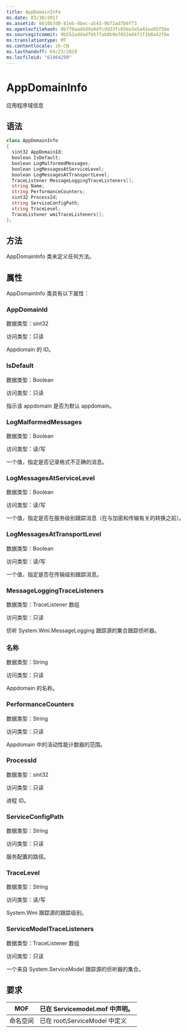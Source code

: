 ```yaml
---
title: AppDomainInfo
ms.date: 03/30/2017
ms.assetid: 6610b7d8-81eb-4bec-a543-9b72ad7b6f73
ms.openlocfilehash: 0b7f8aadbd9a9dfcdd33fc65be3a5a41ea95f5be
ms.sourcegitcommit: 9b552addadfb57fab0b9e7852ed4f1f1b8a42f8e
ms.translationtype: MT
ms.contentlocale: zh-CN
ms.lasthandoff: 04/23/2019
ms.locfileid: "61964250"
---
```

# <a name="appdomaininfo"></a>AppDomainInfo
应用程序域信息  
  
## <a name="syntax"></a>语法  
  
```csharp
class AppDomainInfo  
{  
  sint32 AppDomainId;  
  boolean IsDefault;  
  boolean LogMalformedMessages;  
  boolean LogMessagesAtServiceLevel;  
  boolean LogMessagesAtTransportLevel;  
  TraceListener MessageLoggingTraceListeners[];  
  string Name;  
  string PerformanceCounters;  
  sint32 ProcessId;  
  string ServiceConfigPath;  
  string TraceLevel;  
  TraceListener wmiTraceListeners[];  
};  
```  
  
## <a name="methods"></a>方法  
 AppDomainInfo 类未定义任何方法。  
  
## <a name="properties"></a>属性  
 AppDomainInfo 类具有以下属性：  
  
### <a name="appdomainid"></a>AppDomainId  
 数据类型：sint32  
  
 访问类型：只读  
  
 Appdomain 的 ID。  
  
### <a name="isdefault"></a>IsDefault  
 数据类型：Boolean  
  
 访问类型：只读  
  
 指示该 appdomain 是否为默认 appdomain。  
  
### <a name="logmalformedmessages"></a>LogMalformedMessages  
 数据类型：Boolean  
  
 访问类型：读/写  
  
 一个值，指定是否记录格式不正确的消息。  
  
### <a name="logmessagesatservicelevel"></a>LogMessagesAtServiceLevel  
 数据类型：Boolean  
  
 访问类型：读/写  
  
 一个值，指定是否在服务级别跟踪消息（在与加密和传输有关的转换之前）。  
  
### <a name="logmessagesattransportlevel"></a>LogMessagesAtTransportLevel  
 数据类型：Boolean  
  
 访问类型：读/写  
  
 一个值，指定是否在传输级别跟踪消息。  
  
### <a name="messageloggingtracelisteners"></a>MessageLoggingTraceListeners  
 数据类型：TraceListener 数组  
  
 访问类型：只读  
  
 侦听 System.Wmi.MessageLogging 跟踪源的集合跟踪侦听器。  
  
### <a name="name"></a>名称  
 数据类型：String  
  
 访问类型：只读  
  
 Appdomain 的名称。  
  
### <a name="performancecounters"></a>PerformanceCounters  
 数据类型：String  
  
 访问类型：只读  
  
 Appdomain 中的活动性能计数器的范围。  
  
### <a name="processid"></a>ProcessId  
 数据类型：sint32  
  
 访问类型：只读  
  
 进程 ID。  
  
### <a name="serviceconfigpath"></a>ServiceConfigPath  
 数据类型：String  
  
 访问类型：只读  
  
 服务配置的路径。  
  
### <a name="tracelevel"></a>TraceLevel  
 数据类型：String  
  
 访问类型：读/写  
  
 System.Wmi 跟踪源的跟踪级别。  
  
### <a name="servicemodeltracelisteners"></a>ServiceModelTraceListeners  
 数据类型：TraceListener 数组  
  
 访问类型：只读  
  
 一个来自 System.ServiceModel 跟踪源的侦听器的集合。  
  
## <a name="requirements"></a>要求  
  
|MOF|已在 Servicemodel.mof 中声明。|  
|---------|-----------------------------------|  
|命名空间|已在 root\ServiceModel 中定义|
